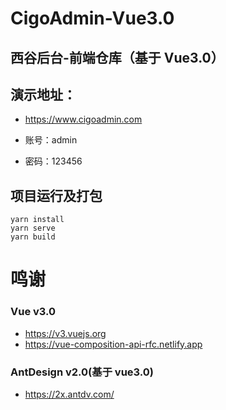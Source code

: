 # CigoAdmin-Vue3.0

## 西谷后台-前端仓库（基于 Vue3.0）

## 演示地址：

- https://www.cigoadmin.com

- 账号：admin

- 密码：123456

## 项目运行及打包

```
yarn install
yarn serve
yarn build
```

# 鸣谢

### Vue v3.0

- https://v3.vuejs.org
- https://vue-composition-api-rfc.netlify.app

### AntDesign v2.0(基于 vue3.0)

- https://2x.antdv.com/
